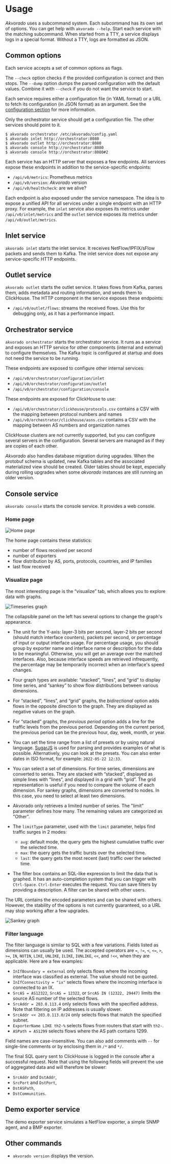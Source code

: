 # Usage

*Akvorado* uses a subcommand system. Each subcommand has its own set of options.
You can get help with `akvorado --help`. Start each service with the matching
subcommand. When started from a TTY, a service displays logs in a special
format. Without a TTY, logs are formatted as JSON.

## Common options

Each service accepts a set of common options as flags.

The `--check` option checks if the provided configuration is correct and then
stops. The `--dump` option dumps the parsed configuration with the default
values. Combine it with `--check` if you do not want the service to start.

Each service requires either a configuration file (in YAML format) or a URL to
fetch its configuration (in JSON format) as an argument. See the [configuration
section](02-configuration.md) for more information.

Only the orchestrator service should get a configuration file. The other
services should point to it.

```console
$ akvorado orchestrator /etc/akvorado/config.yaml
$ akvorado inlet http://orchestrator:8080
$ akvorado outlet http://orchestrator:8080
$ akvorado console http://orchestrator:8080
$ akvorado console http://orchestrator:8080#2
```

Each service has an HTTP server that exposes a few endpoints. All services
expose these endpoints in addition to the service-specific endpoints:

- `/api/v0/metrics`: Prometheus metrics
- `/api/v0/version`: *Akvorado* version
- `/api/v0/healthcheck`: are we alive?

Each endpoint is also exposed under the service namespace. The idea is to
expose a unified API for all services under a single endpoint with an HTTP
proxy. For example, the `inlet` service also exposes its metrics under
`/api/v0/inlet/metrics` and the `outlet` service exposes its metrics under
`/api/v0/outlet/metrics`.

## Inlet service

`akvorado inlet` starts the inlet service. It receives NetFlow/IPFIX/sFlow
packets and sends them to Kafka. The inlet service does not expose any
service-specific HTTP endpoints.

## Outlet service

`akvorado outlet` starts the outlet service. It takes flows from Kafka,
parses them, adds metadata and routing information, and sends them to
ClickHouse. The HTTP component in the service exposes these endpoints:

- `/api/v0/outlet/flows`: streams the received flows. Use this for debugging
  only, as it has a performance impact.

## Orchestrator service

`akvorado orchestrator` starts the orchestrator service. It runs as a service
and exposes an HTTP service for other components (internal and external) to
configure themselves. The Kafka topic is configured at startup and does not
need the service to be running.

These endpoints are exposed to configure other internal services:

- `/api/v0/orchestrator/configuration/inlet`
- `/api/v0/orchestrator/configuration/outlet`
- `/api/v0/orchestrator/configuration/console`

These endpoints are exposed for ClickHouse to use:

- `/api/v0/orchestrator/clickhouse/protocols.csv` contains a CSV with the mapping
  between protocol numbers and names
- `/api/v0/orchestrator/clickhouse/asns.csv` contains a CSV with the mapping
  between AS numbers and organization names

ClickHouse clusters are not currently supported, but you can configure several
servers in the configuration. Several servers are managed as if they are copies
of each other.

*Akvorado* also handles database migration during upgrades. When the protobuf
schema is updated, new Kafka tables and the associated materialized view should
be created. Older tables should be kept, especially during rolling upgrades
when some *akvorado* instances are still running an older version.

## Console service

`akvorado console` starts the console service. It provides a web console.

### Home page

![Home page](home.png)

The home page contains these statistics:

- number of flows received per second
- number of exporters
- flow distribution by AS, ports, protocols, countries, and IP families
- last flow received

### Visualize page

The most interesting page is the “visualize” tab, which allows you to explore
data with graphs.

![Timeseries graph](timeseries.png)

The collapsible panel on the left has several options to change the graph's
appearance.

- The unit for the Y-axis: layer-3 bits per second, layer-2 bits per second
  (should match interface counters), packets per second, or percentage of input
  or output interface usage. For percentage usage, you should group by exporter
  name and interface name or description for the data to be meaningful.
  Otherwise, you will get an average over the matched interfaces. Also, because
  interface speeds are retrieved infrequently, the percentage may be temporarily
  incorrect when an interface's speed changes.

- Four graph types are available: “stacked”, “lines”, and “grid” to
  display time series, and “sankey” to show flow distributions between various
  dimensions.

- For “stacked”, “lines”, and “grid” graphs, the *bidirectional*
  option adds flows in the opposite direction to the graph. They
  are displayed as negative values on the graph.

- For “stacked” graphs, the *previous period* option adds a line for
  the traffic levels from the previous period. Depending on
  the current period, the previous period can be the previous hour,
  day, week, month, or year.

- You can set the time range from a list of presets or by using
  natural language. [SugarJS](https://sugarjs.com/dates/#/Parsing) is used for
  parsing and provides examples of what is possible. Alternatively, you can
  look at the presets. You can also enter dates in ISO format, for example:
  `2022-05-22 12:33`.

- You can select a set of dimensions. For time series, dimensions are
  converted to series. They are stacked with “stacked”, displayed as simple
  lines with “lines”, and displayed in a grid with “grid”. The grid
  representation is useful if you need to compare the volume of each dimension.
  For sankey graphs, dimensions are converted to nodes. In this case, you need
  to select at least two dimensions.

- Akvorado only retrieves a limited number of series. The "limit"
  parameter defines how many. The remaining values are categorized as "Other".

- The `limitType` parameter, used with the `limit` parameter, helps find
  traffic surges in 2 modes:
  - `avg`: default mode, the query gets the highest cumulative traffic over the
    selected time.
  - `max`: the query gets the traffic bursts over the selected time.
  - `last`: the query gets the most recent (last) traffic over the selected
    time.

- The filter box contains an SQL-like expression to limit the data that is
  graphed. It has an auto-completion system that you can trigger with
  `Ctrl-Space`. `Ctrl-Enter` executes the request. You can save filters by
  providing a description. A filter can be shared with other users.

The URL contains the encoded parameters and can be shared with
others. However, the stability of the options is not currently
guaranteed, so a URL may stop working after a few upgrades.

![Sankey graph](sankey.png)

### Filter language

The filter language is similar to SQL with a few variations. Fields
listed as dimensions can usually be used. The accepted operators are `=`,
`!=`, `<`, `<=`, `>`, `>=`, `IN`, `NOTIN`, `LIKE`, `UNLIKE`, `ILIKE`,
`IUNLIKE`, `<<`, and `!<<`, when they are applicable. Here are
a few examples:

- `InIfBoundary = external` only selects flows where the incoming
  interface was classified as external. The value should not be
  quoted.
- `InIfConnectivity = "ix"` selects flows where the incoming interface is
  connected to an IX.
- `SrcAS = AS12322`, `SrcAS = 12322`, or `SrcAS IN (12322, 29447)`
  limits the source AS number of the selected flows.
- `SrcAddr = 203.0.113.4` only selects flows with the specified
  address. Note that filtering on IP addresses is usually slower.
- `SrcAddr << 203.0.113.0/24` only selects flows that match the
  specified subnet.
- `ExporterName LIKE th2-%` selects flows from routers
  that start with `th2-`.
- `ASPath = AS1299` selects flows where the AS path contains 1299.

Field names are case-insensitive. You can also add comments with
`--` for single-line comments or by enclosing them in `/*` and `*/`.

The final SQL query sent to ClickHouse is logged in the console after a
successful request. Note that using the following fields will prevent the use of
aggregated data and will therefore be slower:

- `SrcAddr` and `DstAddr`,
- `SrcPort` and `DstPort`,
- `DstASPath`,
- `DstCommunities`.

## Demo exporter service

The demo exporter service simulates a NetFlow exporter, a simple SNMP agent, and
a BMP exporter.

## Other commands

- `akvorado version` displays the version.
